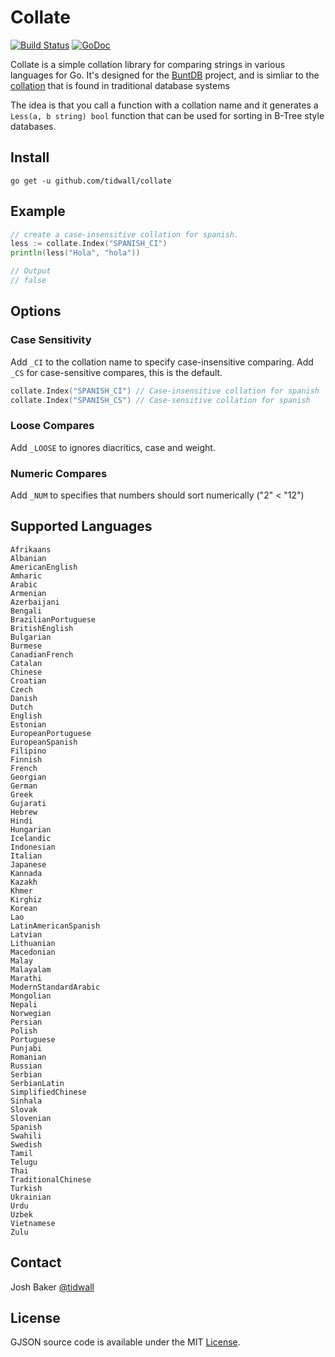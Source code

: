 Collate
======
<a href="https://travis-ci.org/tidwall/collate"><img src="https://img.shields.io/travis/tidwall/collate.svg?style=flat-square" alt="Build Status"></a>
<a href="https://godoc.org/github.com/tidwall/collate"><img src="https://img.shields.io/badge/api-reference-blue.svg?style=flat-square" alt="GoDoc"></a>

Collate is a simple collation library for comparing strings in various languages for Go. 
It's designed for the [BuntDB](https://github.com/tidwall/buntdb) project, and 
is simliar to the 
[collation](https://msdn.microsoft.com/en-us/library/ms174596.aspx) that is 
found in traditional database systems

The idea is that you call a function with a collation name and it generates 
a `Less(a, b string) bool` function that can be used for sorting in B-Tree 
style databases.

Install
-------
```
go get -u github.com/tidwall/collate
```

Example
-------
```go
// create a case-insensitive collation for spanish.
less := collate.Index("SPANISH_CI")
println(less("Hola", "hola"))

// Output
// false
```

Options
-------

### Case Sensitivity

Add `_CI` to the collation name to specify case-insensitive comparing.
Add `_CS` for case-sensitive compares, this is the default.

```go
collate.Index("SPANISH_CI") // Case-insensitive collation for spanish
collate.Index("SPANISH_CS") // Case-sensitive collation for spanish
```

### Loose Compares

Add `_LOOSE` to ignores diacritics, case and weight.

### Numeric Compares

Add `_NUM` to specifies that numbers should sort numerically ("2" < "12")

Supported Languages
-------------------

```
Afrikaans
Albanian
AmericanEnglish
Amharic
Arabic
Armenian
Azerbaijani
Bengali
BrazilianPortuguese
BritishEnglish
Bulgarian
Burmese
CanadianFrench
Catalan
Chinese
Croatian
Czech
Danish
Dutch
English
Estonian
EuropeanPortuguese
EuropeanSpanish
Filipino
Finnish
French
Georgian
German
Greek
Gujarati
Hebrew
Hindi
Hungarian
Icelandic
Indonesian
Italian
Japanese
Kannada
Kazakh
Khmer
Kirghiz
Korean
Lao
LatinAmericanSpanish
Latvian
Lithuanian
Macedonian
Malay
Malayalam
Marathi
ModernStandardArabic
Mongolian
Nepali
Norwegian
Persian
Polish
Portuguese
Punjabi
Romanian
Russian
Serbian
SerbianLatin
SimplifiedChinese
Sinhala
Slovak
Slovenian
Spanish
Swahili
Swedish
Tamil
Telugu
Thai
TraditionalChinese
Turkish
Ukrainian
Urdu
Uzbek
Vietnamese
Zulu
```





## Contact
Josh Baker [@tidwall](http://twitter.com/tidwall)

## License

GJSON source code is available under the MIT [License](/LICENSE).



